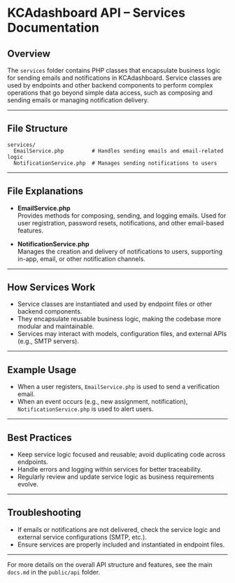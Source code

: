 # KCAdashboard API – Services Documentation

## Overview

The `services` folder contains PHP classes that encapsulate business logic for sending emails and notifications in KCAdashboard. Service classes are used by endpoints and other backend components to perform complex operations that go beyond simple data access, such as composing and sending emails or managing notification delivery.

---

## File Structure

```
services/
  EmailService.php         # Handles sending emails and email-related logic
  NotificationService.php  # Manages sending notifications to users
```

---

## File Explanations

- **EmailService.php**  
  Provides methods for composing, sending, and logging emails. Used for user registration, password resets, notifications, and other email-based features.

- **NotificationService.php**  
  Manages the creation and delivery of notifications to users, supporting in-app, email, or other notification channels.

---

## How Services Work

- Service classes are instantiated and used by endpoint files or other backend components.
- They encapsulate reusable business logic, making the codebase more modular and maintainable.
- Services may interact with models, configuration files, and external APIs (e.g., SMTP servers).

---

## Example Usage

- When a user registers, `EmailService.php` is used to send a verification email.
- When an event occurs (e.g., new assignment, notification), `NotificationService.php` is used to alert users.

---

## Best Practices

- Keep service logic focused and reusable; avoid duplicating code across endpoints.
- Handle errors and logging within services for better traceability.
- Regularly review and update service logic as business requirements evolve.

---

## Troubleshooting

- If emails or notifications are not delivered, check the service logic and external service configurations (SMTP, etc.).
- Ensure services are properly included and instantiated in endpoint files.

---

For more details on the overall API structure and features, see the main `docs.md` in the `public/api` folder.
